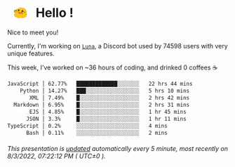 <h1>   <img src="./spoinky.gif" style="vertical-align:middle;" width="30px">   Hello ! </h1>

Nice to meet you!

Currently, I'm working on <a href='https://github.com/Asgarrrr/Luna'>`Luna`</a>, a Discord bot used by 74598 users with very unique features.

This week, I've worked on ~36 hours of coding, and drinked 0 coffees ☕

```
JavaScript │ 62.77%   █████████████░░░░░░░   22 hrs 44 mins
    Python │ 14.27%   ███░░░░░░░░░░░░░░░░░   5 hrs 10 mins
       XML │ 7.49%    █░░░░░░░░░░░░░░░░░░░   2 hrs 42 mins
  Markdown │ 6.95%    █░░░░░░░░░░░░░░░░░░░   2 hrs 31 mins
       EJS │ 4.85%    █░░░░░░░░░░░░░░░░░░░   1 hr 45 mins
      JSON │ 3.3%     █░░░░░░░░░░░░░░░░░░░   1 hr 11 mins
TypeScript │ 0.2%     ░░░░░░░░░░░░░░░░░░░░   4 mins
      Bash │ 0.11%    ░░░░░░░░░░░░░░░░░░░░   2 mins
```

###### This presentation is [updated](https://github.com/Asgarrrr) automatically every 5 minute, most recently on 8/3/2022, 07:22:12 PM ( UTC±0 ).